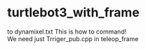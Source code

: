 # turtlebot3_with_frame

to dynamixel.txt
This is how to command! <br>
We need just Trriger_pub.cpp in teleop_frame
